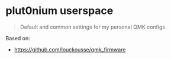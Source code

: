# plut0nium userspace

> Default and common settings for my personal QMK configs

Based on:
 * https://github.com/louckousse/qmk_firmware

